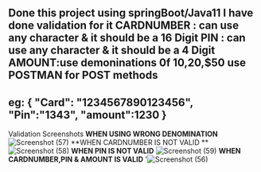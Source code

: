 Done this project using springBoot/Java11
**I have done validation for it**
**CARDNUMBER** : can use any character & it should be a 16 Digit
**PIN** : can use any character & it should be a 4 Digit
**AMOUNT**:use demoninations 0f $10,$20,$50
**use POSTMAN for POST methods**
---------------------------------------------------------------------------------------------------------------------
eg:
{
  "Card": "1234567890123456",
	"Pin":"1343",
  "amount":1230
}
---------------------------------------------------------------------------------------------------------------------
Validation Screenshots **WHEN USING WRONG DENOMINATION**
![Screenshot (57)](https://user-images.githubusercontent.com/89978916/132643319-31ed7e1e-5d5b-4e7f-a51c-47fed012885b.png)
**WHEN CARDNUMBER IS NOT VALID **
![Screenshot (58)](https://user-images.githubusercontent.com/89978916/132643871-077dc0f9-fd33-4e1b-942c-09e7cdf15116.png)
**WHEN PIN IS NOT VALID**
![Screenshot (59)](https://user-images.githubusercontent.com/89978916/132643920-fe9ccefd-fc57-4981-beaa-d2ddce3ba861.png)
**WHEN CARDNUMBER,PIN & AMOUNT IS VALID**
'![Screenshot (56)](https://user-images.githubusercontent.com/89978916/132644009-cf245271-29eb-4ff1-8e9b-b5ed6fd25cf3.png)




